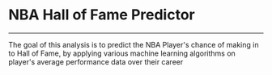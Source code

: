 # NBA Hall of Fame Predictor
-----------------------------------
The goal of this analysis is to predict the NBA Player's chance of making in to Hall of Fame, by applying various machine learning algorithms on player's average performance data over their career
